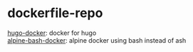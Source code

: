 # dockerfile-repo

[hugo-docker](hugo-docker): docker for hugo    
[alpine-bash-docker](alpine-bash-docker): alpine docker using bash instead of ash